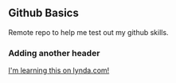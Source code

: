 ## Github Basics
Remote repo to help me test out my github skills.

### Adding another header

[I'm learning this on lynda.com!](http://lynda.com)
